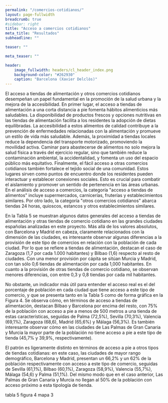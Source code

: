 ```yaml
---
permalink: "/comercios-cotidianos/"
layout: page-fullwidth
breadcrumb: true
#sidebar: right
title: "Acceso a comercios cotidianos"
meta_title: "Resultados"
subheadline: ""

teaser: ""

meta_teaser: ""

header:
    image_fullwidth: headers/cl_header_index.png
    background-color: "#262930"
    caption: "Barcelona (Xavier Delclòs)"
---
```


El acceso a tiendas de alimentación y otros comercios cotidianos desempeñan un papel fundamental en la promoción de la salud urbana y la mejora de la accesibilidad. En primer lugar, el acceso a tiendas de alimentación a una corta distancia a pie fomenta hábitos alimenticios más saludables. La disponibilidad de productos frescos y opciones nutritivas en las tiendas de alimentación facilita a los residentes la adopción de dietas equilibradas. La accesibilidad a estos alimentos de calidad contribuye a la prevención de enfermedades relacionadas con la alimentación y promueve un estilo de vida más saludable. Además, la proximidad a tiendas locales reduce la dependencia del transporte motorizado, promoviendo la movilidad activa. Caminar para abastecerse de alimentos no solo mejora la salud física a través del ejercicio regular, sino que también reduce la contaminación ambiental, la accidentalidad, y fomenta un uso del espacio público más equitativo. Finalmente, el fácil acceso a otras comercios cotidianos también fortalece el tejido social de una comunidad. Estos lugares sirven como puntos de encuentro donde los residentes pueden interactuar y establecer conexiones sociales. Esto es crucial para combatir el aislamiento y promover un sentido de pertenencia en las áreas urbanas. En el análisis de acceso a comercios, la categoría "acceso a tiendas de alimentos" incluye supermercados, carnicerías, fruterías y establecimientos similares. Por otro lado, la categoría "otros comercios cotidianos" abarca tiendas 24 horas, quioscos, estancos y otros establecimientos similares.

En la Tabla 5 se muestran algunos datos generales del acceso a tiendas de alimentación y otras tiendas de comercio cotidiano en las grandes ciudades españolas analizadas en este proyecto. Más allá de los valores absolutos, con Barcelona y Madrid en cabeza, claramente relacionados con la dimensión de las ciudades, es interesante observar algunas diferencias a la provisión de este tipo de comercios en relación con la población de cada ciudad. Por lo que se refiere a tiendas de alimentación, destacan el caso de Zaragoza (1,7 por cada 1.000 habitantes) y Bilbao (1,6) respecto al resto de ciudades. Con una menor provisión por cápita se sitúan Murcia y Madrid, con tan sólo 0,6 tiendas de alimentación por cada 1,000 habitantes. En cuanto a la provisión de otras tiendas de comercio cotidiano, se observan menores diferencias, con entre 0,3 y 0,8 tiendas por cada mil habitantes.

No obstante, un indicador más útil para entender el acceso real es el del porcentaje de población en cada ciudad que tiene acceso a este tipo de comercio, y que se presenta tanto en la Tabla 5 como de forma gráfica en la Figura 4. Se observa cómo, en términos de acceso a tiendas de alimentación, destacan Bilbao y Barcelona por encima del resto, con 75% de la población con acceso a pie a menos de 500 metros a una tienda de estas características, seguidas de Palma (72,5%), Sevilla (70,3%), Valencia (69,1%), Zaragoza (68,6), Madrid (65,6%) y Málaga (56,3%). Es también interesante observar cómo en las ciudades de Las Palmas de Gran Canaria y Murcia la mayor parte de la población no tiene acceso a pie a este tipo de tienda (45,7% y 39,9%, respectivamente).

El patrón es ligeramente distinto en términos de acceso a pie a otros tipos de tiendas cotidianas: en este caso, las ciudades de mayor rango demográfico, Barcelona y Madrid, presentan un 66,2% y un 62% de la población respectivamente con acceso a este tipo de comercio, seguidas de Sevilla (61,1%), Bilbao (60,1%), Zaragoza (58,9%), Valencia (55,7%), Málaga (54,6) y Palma (51,1%). Del mismo modo que en el caso anterior, Las Palmas de Gran Canaria y Murcia no llegan al 50% de la población con acceso próximo a esta tipología de tienda.

tabla 5
figura 4
mapa 3